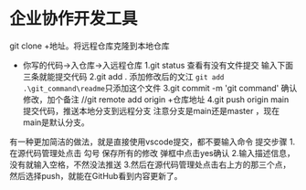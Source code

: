 # 企业协作开发工具
git clone +地址。将远程仓库克隆到本地仓库

- 你写的代码->入仓库->入远程仓库
1.git status 查看有没有文件提交
输入下面三条就能提交代码
2.git add . 添加修改后的文江
``git add .\git_command\readme``只添加这个文件
3.git commit -m 'git command' 确认修改，加个备注
//git remote add origin +仓库地址
4.git push origin main 提交代码，推送本地分支到远程分支
注意分支是main还是master ，现在main是默认分支。

有一种更加简洁的做法，就是直接使用vscode提交，都不要输入命令
提交步骤
1.在源代码管理处点击 勾号 保存所有的修改 弹框中点击yes确认
2.输入描述信息，没有就输入空格，不然没法推送
3.然后在源代码管理处点击右上方的那三个点，然后选择push，就能在GitHub看到内容更新了。